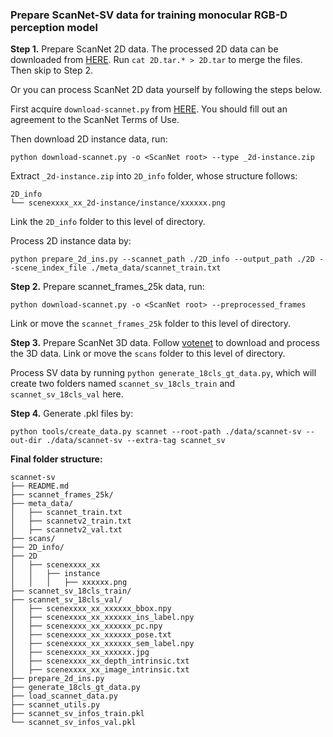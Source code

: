 ### Prepare ScanNet-SV data for training monocular RGB-D perception model


**Step 1.** 
Prepare ScanNet 2D data. The processed 2D data can be downloaded from [HERE](https://cloud.tsinghua.edu.cn/d/f9dc0ae45f2f4666a209/). Run `cat 2D.tar.* > 2D.tar` to merge the files. Then skip to Step 2.

Or you can process ScanNet 2D data yourself by following the steps below.

First acquire `download-scannet.py` from [HERE](https://github.com/ScanNet/ScanNet). You should fill out an agreement to the ScanNet Terms of Use.

Then download 2D instance data, run:
```
python download-scannet.py -o <ScanNet root> --type _2d-instance.zip
``` 

Extract `_2d-instance.zip` into `2D_info` folder, whose structure follows: 

```
2D_info
└── scenexxxx_xx_2d-instance/instance/xxxxxx.png
```

Link the `2D_info` folder to this level of directory. 


Process 2D instance data by:
```
python prepare_2d_ins.py --scannet_path ./2D_info --output_path ./2D --scene_index_file ./meta_data/scannet_train.txt
```


**Step 2.** Prepare scannet_frames_25k data, run: 

```
python download-scannet.py -o <ScanNet root> --preprocessed_frames 
``` 

Link or move the `scannet_frames_25k` folder to this level of directory.


**Step 3.** Prepare ScanNet 3D data. Follow [votenet](https://github.com/facebookresearch/votenet/tree/main/scannet) to download and process the 3D data.
Link or move the `scans` folder to this level of directory.


Process SV data by running `python generate_18cls_gt_data.py`, which will create two folders named `scannet_sv_18cls_train` and `scannet_sv_18cls_val` here.


**Step 4.** Generate .pkl files by:
```
python tools/create_data.py scannet --root-path ./data/scannet-sv --out-dir ./data/scannet-sv --extra-tag scannet_sv
```

**Final folder structure:**

```
scannet-sv
├── README.md
├── scannet_frames_25k/
├── meta_data/
│   ├── scannet_train.txt
│   ├── scannetv2_train.txt
│   ├── scannetv2_val.txt
├── scans/
├── 2D_info/
├── 2D
│   ├── scenexxxx_xx
│   │   ├── instance
│   │   │   ├── xxxxxx.png
├── scannet_sv_18cls_train/
├── scannet_sv_18cls_val/
│   ├── scenexxxx_xx_xxxxxx_bbox.npy
│   ├── scenexxxx_xx_xxxxxx_ins_label.npy
│   ├── scenexxxx_xx_xxxxxx_pc.npy
│   ├── scenexxxx_xx_xxxxxx_pose.txt
│   ├── scenexxxx_xx_xxxxxx_sem_label.npy
│   ├── scenexxxx_xx_xxxxxx.jpg
│   ├── scenexxxx_xx_depth_intrinsic.txt
│   ├── scenexxxx_xx_image_intrinsic.txt
├── prepare_2d_ins.py
├── generate_18cls_gt_data.py
├── load_scannet_data.py
├── scannet_utils.py
├── scannet_sv_infos_train.pkl
└── scannet_sv_infos_val.pkl

```

